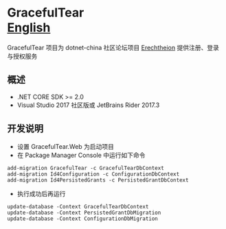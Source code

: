 # GracefulTear　　　　　　　　　　　　　　　　　　[English](README.md)

GracefulTear 项目为 dotnet-china 社区论坛项目 [Erechtheion](https://github.com/dotnet-china/Erechtheion) 提供注册、登录与授权服务

## 概述

* .NET CORE SDK >= 2.0
* Visual Studio 2017 社区版或 JetBrains Rider 2017.3

## 开发说明

* 设置 GracefulTear.Web 为启动项目
* 在 Package Manager Console 中运行如下命令

```
add-migration GracefulTear -c GracefulTearDbContext
add-migration Id4Configuration -c ConfigurationDbContext
add-migration Id4PersistedGrants -c PersistedGrantDbContext

```

* 执行成功后再运行

```
update-database -Context GracefulTearDbContext
update-database -Context PersistedGrantDbMigration
update-database -Context ConfigurationDbMigration
```
